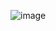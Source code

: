 ![image](https://user-images.githubusercontent.com/74856331/227785176-9d7044f4-053b-4fb1-a5a5-9edc24fdacf4.png)
